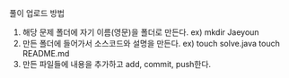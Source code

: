 풀이 업로드 방법

1. 해당 문제 폴더에 자기 이름(영문)을 폴더로 만든다.
    ex) mkdir Jaeyoun
2. 만든 폴더에 들어가서 소스코드와 설명을 만든다.
    ex) touch solve.java
         touch README.md
3. 만든 파일들에 내용을 추가하고 add, commit, push한다.